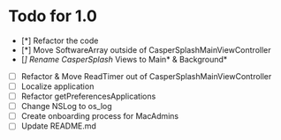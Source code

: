 # Todo for 1.0

* [*] Refactor the code
* [*] Move SoftwareArray outside of CasperSplashMainViewController
* [*] Rename CasperSplash* Views to Main* & Background*
* [ ] Refactor & Move ReadTimer out of CasperSplashMainViewController
* [ ] Localize application
* [ ] Refactor getPreferencesApplications
* [ ] Change NSLog to os_log
* [ ] Create onboarding process for MacAdmins
* [ ] Update README.md
